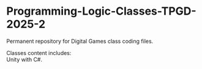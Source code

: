 # Programming-Logic-Classes-TPGD-2025-2

Permanent repository for Digital Games class coding files.<br>

Classes content includes:<br>
Unity with C#.<br>

